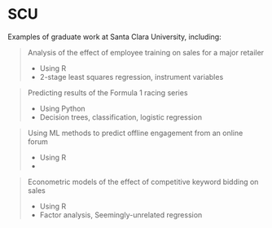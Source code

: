# SCU
Examples of graduate work at Santa Clara University, including:

>Analysis of the effect of employee training on sales for a major retailer
>* Using R
>* 2-stage least squares regression, instrument variables

>Predicting results of the Formula 1 racing series
>* Using Python
>* Decision trees, classification, logistic regression

>Using ML methods to predict offline engagement from an online forum
>* Using R
>* 

>Econometric models of the effect of competitive keyword bidding on sales
>* Using R
>* Factor analysis, Seemingly-unrelated regression
